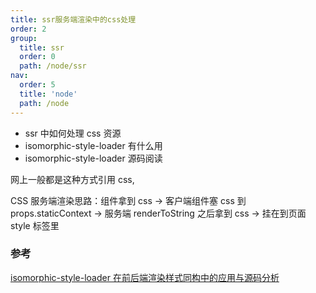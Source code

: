 ```yaml
---
title: ssr服务端渲染中的css处理
order: 2
group:
  title: ssr
  order: 0
  path: /node/ssr
nav:
  order: 5
  title: 'node'
  path: /node
---
```


- ssr 中如何处理 css 资源
- isomorphic-style-loader 有什么用
- isomorphic-style-loader 源码阅读

网上一般都是这种方式引用 css,

CSS 服务端渲染思路：组件拿到 css -> 客户端组件塞 css 到 props.staticContext -> 服务端 renderToString 之后拿到 css -> 挂在到页面 style 标签里

### 参考

[isomorphic-style-loader 在前后端渲染样式同构中的应用与源码分析](https://juejin.cn/post/6844904114787188749#heading-0)
